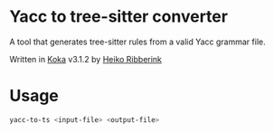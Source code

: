 # Yacc to tree-sitter converter

A tool that generates tree-sitter rules from a valid Yacc grammar file.

Written in [Koka](https://github.com/koka-lang/koka) v3.1.2 by [Heiko Ribberink](https://github.com/heikoribberink)

# Usage
```sh
yacc-to-ts <input-file> <output-file>
```

